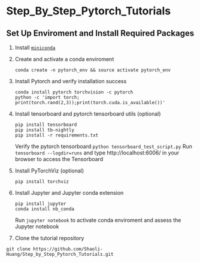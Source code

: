 # Step_By_Step_Pytorch_Tutorials






## Set Up Enviroment and Install Required Packages

1. Install [`miniconda`](http://conda.pydata.org/miniconda.html)
2. Create and activate a conda enviroment  

    ```
    conda create -n pytorch_env && source activate pytorch_env
    ```
3. Install Pytorch and verify installation success

    ```
    conda install pytorch torchvision -c pytorch
    python -c 'import torch; print(torch.rand(2,3));print(torch.cuda.is_available())'
    ```

4. Install tensorboard and pytorch tensorboard utils (optional)

    ```
    pip install tensorboard
    pip install tb-nightly
    pip install -r requirements.txt
    ```
    Verify the pytorch tensorboard
    `python tensorboard_test_script.py`
    Run `tensorboard --logdir=runs`  and type http://localhost:6006/ in your browser to access the Tensorboard
    
5. Install PyTorchViz (optional)

    ```
    pip install torchviz
    ```

6. Install Jupyter and Jupyter conda extension

    ```
    pip install jupyter
    conda install nb_conda
    ```

    Run `jupyter notebook` to activate conda enviroment and assess the Jupyter notebook

7. Clone the tutorial repository

```
git clone https://github.com/Shaoli-Huang/Step_by_Step_Pytorch_Tutorials.git

```



    




